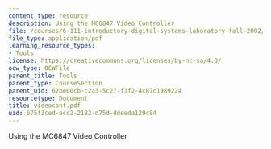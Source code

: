 ```yaml
---
content_type: resource
description: Using the MC6847 Video Controller
file: /courses/6-111-introductory-digital-systems-laboratory-fall-2002/675f3cedecc22182d75dddeeda129c84_videocont.pdf
file_type: application/pdf
learning_resource_types:
- Tools
license: https://creativecommons.org/licenses/by-nc-sa/4.0/
ocw_type: OCWFile
parent_title: Tools
parent_type: CourseSection
parent_uid: 62be00cb-c2a3-5c27-f3f2-4c87c1989224
resourcetype: Document
title: videocont.pdf
uid: 675f3ced-ecc2-2182-d75d-ddeeda129c84
---
```

Using the MC6847 Video Controller
